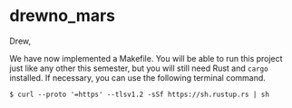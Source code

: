 # drewno_mars

Drew, 

We have now implemented a Makefile. You will be able to run this project just like any other this semester, but you will still need Rust and `cargo` installed. If necessary, you can use the following terminal command.

```shell
$ curl --proto '=https' --tlsv1.2 -sSf https://sh.rustup.rs | sh
```